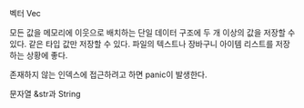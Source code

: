 벡터 Vec<T>

모든 값을 메모리에 이웃으로 배치하는 단일 데이터 구조에 두 개 이상의 값을 저장할 수 있다.
같은 타입 값만 저장할 수 있다.
파일의 텍스트나 장바구니 아이템 리스트를 저장하는 상황에 좋다.

존재하지 않는 인덱스에 접근하려고 하면 panic이 발생한다.

문자열
&str과 String
